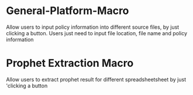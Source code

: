 # General-Platform-Macro
Allow users to input policy information into different source files, 
by just clicking a button. 
Users just need to input file location, file name and policy information

# Prophet Extraction Macro
Allow users to extract prophet result for different spreadsheetsheet by just 'clicking a button

